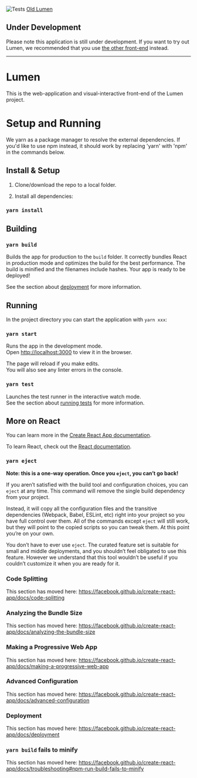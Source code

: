 ![Tests](https://github.com/lumen-org/LumenReact/workflows/Tests/badge.svg) 
[Old Lumen](https://github.com/lumen-org/lumen)

## Under Development
Please note this application is still under development.
If you want to try out Lumen, we recommended that you use [the other front-end](https://github.com/lumen-org/lumen) instead.

----

# Lumen

This is the web-application and visual-interactive front-end of the Lumen project.   

  
# Setup and Running

We yarn as a package manager to resolve the external dependencies. If you'd like to use npm instead, it should work by replacing 'yarn' with 'npm' in the commands below. 

## Install & Setup

1. Clone/download the repo to a local folder.

2. Install all dependencies: 
### `yarn install` 

## Building

### `yarn build`

Builds the app for production to the `build` folder. It correctly bundles React in production mode and optimizes the build for the best performance. 
The build is minified and the filenames include hashes. Your app is ready to be deployed!

See the section about [deployment](https://facebook.github.io/create-react-app/docs/deployment) for more information.

## Running 

In the project directory you can start the application with `yarn xxx`:

### `yarn start`

Runs the app in the development mode.<br />
Open [http://localhost:3000](http://localhost:3000) to view it in the browser.

The page will reload if you make edits.<br />
You will also see any linter errors in the console.

### `yarn test`

Launches the test runner in the interactive watch mode.<br />
See the section about [running tests](https://facebook.github.io/create-react-app/docs/running-tests) for more information.

## More on React

You can learn more in the [Create React App documentation](https://facebook.github.io/create-react-app/docs/getting-started).

To learn React, check out the [React documentation](https://reactjs.org/).

### `yarn eject`

**Note: this is a one-way operation. Once you `eject`, you can’t go back!**

If you aren’t satisfied with the build tool and configuration choices, you can `eject` at any time. This command will remove the single build dependency from your project.

Instead, it will copy all the configuration files and the transitive dependencies (Webpack, Babel, ESLint, etc) right into your project so you have full control over them. All of the commands except `eject` will still work, but they will point to the copied scripts so you can tweak them. At this point you’re on your own.

You don’t have to ever use `eject`. The curated feature set is suitable for small and middle deployments, and you shouldn’t feel obligated to use this feature. However we understand that this tool wouldn’t be useful if you couldn’t customize it when you are ready for it.

### Code Splitting

This section has moved here: https://facebook.github.io/create-react-app/docs/code-splitting

### Analyzing the Bundle Size

This section has moved here: https://facebook.github.io/create-react-app/docs/analyzing-the-bundle-size

### Making a Progressive Web App

This section has moved here: https://facebook.github.io/create-react-app/docs/making-a-progressive-web-app

### Advanced Configuration

This section has moved here: https://facebook.github.io/create-react-app/docs/advanced-configuration

### Deployment

This section has moved here: https://facebook.github.io/create-react-app/docs/deployment

### `yarn build` fails to minify

This section has moved here: https://facebook.github.io/create-react-app/docs/troubleshooting#npm-run-build-fails-to-minify
